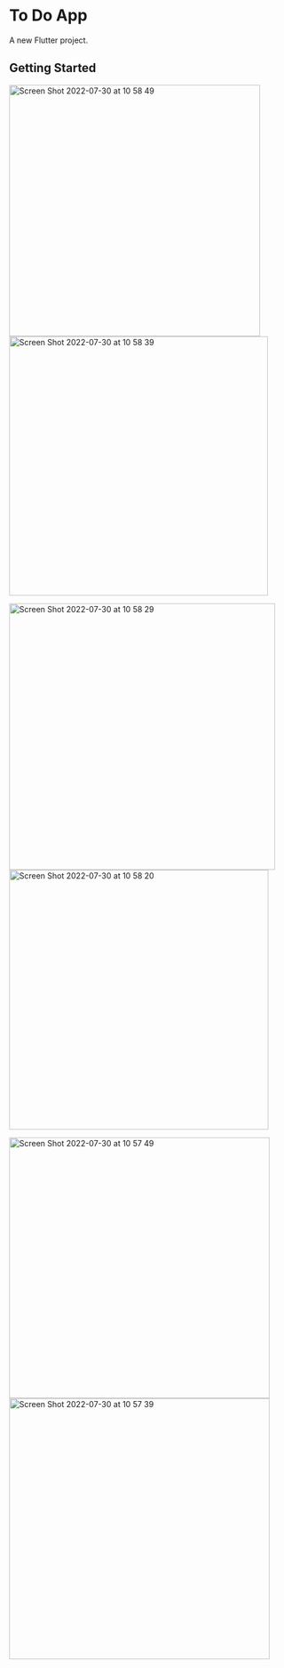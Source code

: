 # To Do App

A new Flutter project.

## Getting Started

<p float="left">
<img width="452" alt="Screen Shot 2022-07-30 at 10 58 49" src="https://user-images.githubusercontent.com/28893063/181878918-1458ad1a-88e7-41cb-b1fb-ec60e853c073.png">
<img width="466" alt="Screen Shot 2022-07-30 at 10 58 39" src="https://user-images.githubusercontent.com/28893063/181878922-655d9ce5-8a10-4868-9835-2b1eeaa8bb59.png">
</p>

<p float="left">
<img width="479" alt="Screen Shot 2022-07-30 at 10 58 29" src="https://user-images.githubusercontent.com/28893063/181878923-f23a68c2-f3dd-4559-940c-baf9c8e9bb8c.png">
<img width="467" alt="Screen Shot 2022-07-30 at 10 58 20" src="https://user-images.githubusercontent.com/28893063/181878925-73a7ad28-d512-4eea-919c-75f483a8f3a9.png">
</p>

<p float="left">
<img width="469" alt="Screen Shot 2022-07-30 at 10 57 49" src="https://user-images.githubusercontent.com/28893063/181878926-58c10ce7-6f9b-4ef4-8719-f04813869e2a.png">
<img width="469" alt="Screen Shot 2022-07-30 at 10 57 39" src="https://user-images.githubusercontent.com/28893063/181878927-21ea8df2-23e5-47f2-9a43-4637a80125a2.png">
</p>
